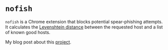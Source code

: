 # `nofish`

`nofish` is a Chrome extension that blocks potential spear-phishing attempts. It calculates the [Levenshtein distance](https://en.wikipedia.org/wiki/Levenshtein_distance) between the requested host and a list of known good hosts.

My blog post about this [project](https://leoxiong.com/nofish-using-levenshtein-distance-for-spear-phishing-detection/).
